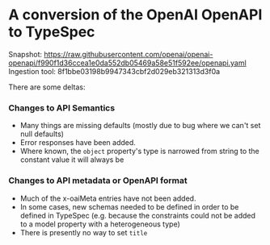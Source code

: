 # A conversion of the OpenAI OpenAPI to TypeSpec

Snapshot: https://raw.githubusercontent.com/openai/openai-openapi/f990f1d36ccea1e0da552db05469a58e51f592ee/openapi.yaml
Ingestion tool: 8f1bbe03198b9947343cbf2d029eb321313d3f0a


There are some deltas:

### Changes to API Semantics

- Many things are missing defaults (mostly due to bug where we can't set null defaults)
- Error responses have been added.
- Where known, the `object` property's type is narrowed from string to the constant value it will always be

### Changes to API metadata or OpenAPI format

- Much of the x-oaiMeta entries have not been added.
- In some cases, new schemas needed to be defined in order to be defined in TypeSpec (e.g. because the constraints could not be added to a model property with a heterogeneous type)
- There is presently no way to set `title`
